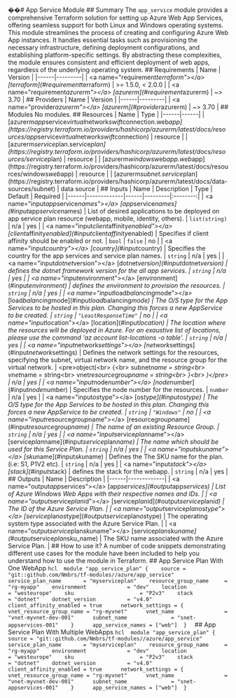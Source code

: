 ��#   A p p   S e r v i c e   M o d u l e  
  
 # #   S u m m a r y  
  
 T h e   ` a p p _ s e r v i c e `   m o d u l e   p r o v i d e s   a   c o m p r e h e n s i v e   T e r r a f o r m   s o l u t i o n   f o r   s e t t i n g   u p   A z u r e   W e b   A p p   S e r v i c e s ,   o f f e r i n g   s e a m l e s s   s u p p o r t   f o r   b o t h   L i n u x   a n d   W i n d o w s   o p e r a t i n g   s y s t e m s .  
  
 T h i s   m o d u l e   s t r e a m l i n e s   t h e   p r o c e s s   o f   c r e a t i n g   a n d   c o n f i g u r i n g   A z u r e   W e b   A p p   i n s t a n c e s .   I t   h a n d l e s   e s s e n t i a l   t a s k s   s u c h   a s   p r o v i s i o n i n g   t h e   n e c e s s a r y   i n f r a s t r u c t u r e ,   d e f i n i n g   d e p l o y m e n t   c o n f i g u r a t i o n s ,   a n d   e s t a b l i s h i n g   p l a t f o r m - s p e c i f i c   s e t t i n g s .   B y   a b s t r a c t i n g   t h e s e   c o m p l e x i t i e s ,   t h e   m o d u l e   e n s u r e s   c o n s i s t e n t   a n d   e f f i c i e n t   d e p l o y m e n t   o f   w e b   a p p s ,   r e g a r d l e s s   o f   t h e   u n d e r l y i n g   o p e r a t i n g   s y s t e m .  
  
 # #   R e q u i r e m e n t s  
  
 |   N a m e   |   V e r s i o n   |  
 | - - - - - - | - - - - - - - - - |  
 |   < a   n a m e = " r e q u i r e m e n t _ t e r r a f o r m " > < / a >   [ t e r r a f o r m ] ( # r e q u i r e m e n t \ _ t e r r a f o r m )   |   > =   1 . 5 . 0 ,   <   2 . 0 . 0   |  
 |   < a   n a m e = " r e q u i r e m e n t _ a z u r e r m " > < / a >   [ a z u r e r m ] ( # r e q u i r e m e n t \ _ a z u r e r m )   |   ~ >   3 . 7 0   |  
  
 # #   P r o v i d e r s  
  
 |   N a m e   |   V e r s i o n   |  
 | - - - - - - | - - - - - - - - - |  
 |   < a   n a m e = " p r o v i d e r _ a z u r e r m " > < / a >   [ a z u r e r m ] ( # p r o v i d e r \ _ a z u r e r m )   |   ~ >   3 . 7 0   |  
  
 # #   M o d u l e s  
  
 N o   m o d u l e s .  
  
 # #   R e s o u r c e s  
  
 |   N a m e   |   T y p e   |  
 | - - - - - - | - - - - - - |  
 |   [ a z u r e r m _ a p p _ s e r v i c e _ v i r t u a l _ n e t w o r k _ s w i f t _ c o n n e c t i o n . w e b _ a p p ] ( h t t p s : / / r e g i s t r y . t e r r a f o r m . i o / p r o v i d e r s / h a s h i c o r p / a z u r e r m / l a t e s t / d o c s / r e s o u r c e s / a p p _ s e r v i c e _ v i r t u a l _ n e t w o r k _ s w i f t _ c o n n e c t i o n )   |   r e s o u r c e   |  
 |   [ a z u r e r m _ s e r v i c e _ p l a n . s e r v i c e _ p l a n ] ( h t t p s : / / r e g i s t r y . t e r r a f o r m . i o / p r o v i d e r s / h a s h i c o r p / a z u r e r m / l a t e s t / d o c s / r e s o u r c e s / s e r v i c e _ p l a n )   |   r e s o u r c e   |  
 |   [ a z u r e r m _ w i n d o w s _ w e b _ a p p . w e b _ a p p ] ( h t t p s : / / r e g i s t r y . t e r r a f o r m . i o / p r o v i d e r s / h a s h i c o r p / a z u r e r m / l a t e s t / d o c s / r e s o u r c e s / w i n d o w s _ w e b _ a p p )   |   r e s o u r c e   |  
 |   [ a z u r e r m _ s u b n e t . s e r v i c e _ p l a n ] ( h t t p s : / / r e g i s t r y . t e r r a f o r m . i o / p r o v i d e r s / h a s h i c o r p / a z u r e r m / l a t e s t / d o c s / d a t a - s o u r c e s / s u b n e t )   |   d a t a   s o u r c e   |  
  
 # #   I n p u t s  
  
 |   N a m e   |   D e s c r i p t i o n   |   T y p e   |   D e f a u l t   |   R e q u i r e d   |  
 | - - - - - - | - - - - - - - - - - - - - | - - - - - - | - - - - - - - - - | : - - - - - - - - : |  
 |   < a   n a m e = " i n p u t _ a p p _ s e r v i c e _ n a m e s " > < / a >   [ a p p \ _ s e r v i c e \ _ n a m e s ] ( # i n p u t \ _ a p p \ _ s e r v i c e \ _ n a m e s )   |   L i s t   o f   d e s i r e d   a p p l i c a t i o n s   t o   b e   d e p l o y e d   o n   a p p   s e r v i c e   p l a n   r e s o u r c e   ( w e b a p p ,   m o b i l e ,   i d e n t i t y ,   o t h e r s ) .   |   ` l i s t ( s t r i n g ) `   |   n / a   |   y e s   |  
 |   < a   n a m e = " i n p u t _ c l i e n t _ a f f i n i t y _ e n a b l e d " > < / a >   [ c l i e n t \ _ a f f i n i t y \ _ e n a b l e d ] ( # i n p u t \ _ c l i e n t \ _ a f f i n i t y \ _ e n a b l e d )   |   S p e c i f i e s   i f   c l i e n t   a f f i n i t y   s h o u l d   b e   e n a b l e d   o r   n o t .   |   ` b o o l `   |   ` f a l s e `   |   n o   |  
 |   < a   n a m e = " i n p u t _ c o u n t r y " > < / a >   [ c o u n t r y ] ( # i n p u t \ _ c o u n t r y )   |   S p e c i f i e s   t h e   c o u n t r y   f o r   t h e   a p p   s e r v i c e s   a n d   s e r v i c e   p l a n   n a m e s .   |   ` s t r i n g `   |   n / a   |   y e s   |  
 |   < a   n a m e = " i n p u t _ d o t n e t _ v e r s i o n " > < / a >   [ d o t n e t \ _ v e r s i o n ] ( # i n p u t \ _ d o t n e t \ _ v e r s i o n )   |   d e f i n e s   t h e   d o t n e t   f r a m e w o r k   v e r s i o n   f o r   t h e   a l l   a p p   s e r v i c e s .   |   ` s t r i n g `   |   n / a   |   y e s   |  
 |   < a   n a m e = " i n p u t _ e n v i r o n m e n t " > < / a >   [ e n v i r o n m e n t ] ( # i n p u t \ _ e n v i r o n m e n t )   |   d e f i n e s   t h e   e n v i r o n m e n t   t o   p r o v i s i o n   t h e   r e s o u r c e s .   |   ` s t r i n g `   |   n / a   |   y e s   |  
 |   < a   n a m e = " i n p u t _ l o a d _ b a l a n c i n g _ m o d e " > < / a >   [ l o a d \ _ b a l a n c i n g \ _ m o d e ] ( # i n p u t \ _ l o a d \ _ b a l a n c i n g \ _ m o d e )   |   T h e   O / S   t y p e   f o r   t h e   A p p   S e r v i c e s   t o   b e   h o s t e d   i n   t h i s   p l a n .   C h a n g i n g   t h i s   f o r c e s   a   n e w   A p p S e r v i c e   t o   b e   c r e a t e d .   |   ` s t r i n g `   |   ` " L e a s t R e s p o n s e T i m e " `   |   n o   |  
 |   < a   n a m e = " i n p u t _ l o c a t i o n " > < / a >   [ l o c a t i o n ] ( # i n p u t \ _ l o c a t i o n )   |   T h e   l o c a t i o n   w h e r e   t h e   r e s o u r c e s   w i l l   b e   d e p l o y e d   i n   A z u r e .   F o r   a n   e x a u s t i v e   l i s t   o f   l o c a t i o n s ,   p l e a s e   u s e   t h e   c o m m a n d   ' a z   a c c o u n t   l i s t - l o c a t i o n s   - o   t a b l e ' .   |   ` s t r i n g `   |   n / a   |   y e s   |  
 |   < a   n a m e = " i n p u t _ n e t w o r k _ s e t t i n g s " > < / a >   [ n e t w o r k \ _ s e t t i n g s ] ( # i n p u t \ _ n e t w o r k \ _ s e t t i n g s )   |   D e f i n e s   t h e   n e t w o r k   s e t t i n g s   f o r   t h e   r e s o u r c e s ,   s p e c i f y i n g   t h e   s u b n e t ,   v i r t u a l   n e t w o r k   n a m e ,   a n d   t h e   r e s o u r c e   g r o u p   f o r   t h e   v i r t u a l   n e t w o r k .   |   < p r e > o b j e c t ( < b r >         { < b r >             s u b n e t _ n a m e                             =   s t r i n g < b r >             v n e t _ n a m e                                 =   s t r i n g < b r >             v n e t _ r e s o u r c e _ g r o u p _ n a m e   =   s t r i n g < b r >         } < b r >     ) < / p r e >   |   n / a   |   y e s   |  
 |   < a   n a m e = " i n p u t _ n o d e _ n u m b e r " > < / a >   [ n o d e \ _ n u m b e r ] ( # i n p u t \ _ n o d e \ _ n u m b e r )   |   S p e c i f i e s   t h e   n o d e   n u m b e r   f o r   t h e   r e s o u r c e s .   |   ` n u m b e r `   |   n / a   |   y e s   |  
 |   < a   n a m e = " i n p u t _ o s _ t y p e " > < / a >   [ o s \ _ t y p e ] ( # i n p u t \ _ o s \ _ t y p e )   |   T h e   O / S   t y p e   f o r   t h e   A p p   S e r v i c e s   t o   b e   h o s t e d   i n   t h i s   p l a n .   C h a n g i n g   t h i s   f o r c e s   a   n e w   A p p S e r v i c e   t o   b e   c r e a t e d .   |   ` s t r i n g `   |   ` " W i n d o w s " `   |   n o   |  
 |   < a   n a m e = " i n p u t _ r e s o u r c e _ g r o u p _ n a m e " > < / a >   [ r e s o u r c e \ _ g r o u p \ _ n a m e ] ( # i n p u t \ _ r e s o u r c e \ _ g r o u p \ _ n a m e )   |   T h e   n a m e   o f   a n   e x i s t i n g   R e s o u r c e   G r o u p .   |   ` s t r i n g `   |   n / a   |   y e s   |  
 |   < a   n a m e = " i n p u t _ s e r v i c e _ p l a n _ n a m e " > < / a >   [ s e r v i c e \ _ p l a n \ _ n a m e ] ( # i n p u t \ _ s e r v i c e \ _ p l a n \ _ n a m e )   |   T h e   n a m e   w h i c h   s h o u l d   b e   u s e d   f o r   t h i s   S e r v i c e   P l a n .   |   ` s t r i n g `   |   n / a   |   y e s   |  
 |   < a   n a m e = " i n p u t _ s k u _ n a m e " > < / a >   [ s k u \ _ n a m e ] ( # i n p u t \ _ s k u \ _ n a m e )   |   D e f i n e s   t h e   T h e   S K U   n a m e   f o r   t h e   p l a n .   ( i . e :   S 1 ,   P 1 V 2   e t c ) .   |   ` s t r i n g `   |   n / a   |   y e s   |  
 |   < a   n a m e = " i n p u t _ s t a c k " > < / a >   [ s t a c k ] ( # i n p u t \ _ s t a c k )   |   d e f i n e s   t h e   s t a c k   f o r   t h e   w e b a p p .   |   ` s t r i n g `   |   n / a   |   y e s   |  
  
 # #   O u t p u t s  
  
 |   N a m e   |   D e s c r i p t i o n   |  
 | - - - - - - | - - - - - - - - - - - - - |  
 |   < a   n a m e = " o u t p u t _ a p p _ s e r v i c e s " > < / a >   [ a p p \ _ s e r v i c e s ] ( # o u t p u t \ _ a p p \ _ s e r v i c e s )   |   L i s t   o f   A z u r e   W i n d o w s   W e b   A p p s   w i t h   t h e i r   r e s p e c t i v e   n a m e s   a n d   I D s .   |  
 |   < a   n a m e = " o u t p u t _ s e r v i c e _ p l a n _ i d " > < / a >   [ s e r v i c e \ _ p l a n \ _ i d ] ( # o u t p u t \ _ s e r v i c e \ _ p l a n \ _ i d )   |   T h e   I D   o f   t h e   A z u r e   S e r v i c e   P l a n .   |  
 |   < a   n a m e = " o u t p u t _ s e r v i c e _ p l a n _ o s _ t y p e " > < / a >   [ s e r v i c e \ _ p l a n \ _ o s \ _ t y p e ] ( # o u t p u t \ _ s e r v i c e \ _ p l a n \ _ o s \ _ t y p e )   |   T h e   o p e r a t i n g   s y s t e m   t y p e   a s s o c i a t e d   w i t h   t h e   A z u r e   S e r v i c e   P l a n .   |  
 |   < a   n a m e = " o u t p u t _ s e r v i c e _ p l a n _ s k u _ n a m e " > < / a >   [ s e r v i c e \ _ p l a n \ _ s k u \ _ n a m e ] ( # o u t p u t \ _ s e r v i c e \ _ p l a n \ _ s k u \ _ n a m e )   |   T h e   S K U   n a m e   a s s o c i a t e d   w i t h   t h e   A z u r e   S e r v i c e   P l a n .   |  
  
 # #   H o w   t o   u s e   i t ?  
  
 A   n u m b e r   o f   c o d e   s n i p p e t s   d e m o n s t r a t i n g   d i f f e r e n t   u s e   c a s e s   f o r   t h e   m o d u l e   h a v e   b e e n   i n c l u d e d   t o   h e l p   y o u   u n d e r s t a n d   h o w   t o   u s e   t h e   m o d u l e   i n   T e r r a f o r m .  
  
 # #   A p p   S e r v i c e   P l a n   W i t h   O n e   W e b A p p  
  
 ` ` ` h c l  
 m o d u l e   " a p p _ s e r v i c e _ p l a n "   {  
     s o u r c e   =   " g i t : : g i t h u b . c o m / N m b r s / t f - m o d u l e s / / a z u r e / a p p _ s e r v i c e "  
     s e r v i c e _ p l a n _ n a m e               =   " m y s e r v i c e p l a n "  
     r e s o u r c e _ g r o u p _ n a m e           =   " r g - m y a p p "  
     e n v i r o n m e n t                           =   " d e v "  
     l o c a t i o n                                 =   " w e s t e u r o p e "  
     s k u                                           =   " P 2 v 3 "  
     s t a c k                                       =   " d o t n e t "  
     d o t n e t _ v e r s i o n                     =   " v 4 . 0 "  
     c l i e n t _ a f f i n i t y _ e n a b l e d   =   t r u e  
  
     n e t w o r k _ s e t t i n g s   =   {  
         v n e t _ r e s o u r c e _ g r o u p _ n a m e   =   " r g - m y v n e t "  
         v n e t _ n a m e                                 =   " v n e t - m y v n e t - d e v - 0 0 1 "  
         s u b n e t _ n a m e                             =   " s n e t - a p p s e r v i c e s - 0 0 1 "  
     }  
  
     a p p _ s e r v i c e _ n a m e s   =   [ " w e b " ]  
 }  
 ` ` `  
  
 # #   A p p   S e r v i c e   P l a n   W i t h   M u l t i p l e   W e b A p p s  
  
 ` ` ` h c l  
 m o d u l e   " a p p _ s e r v i c e _ p l a n "   {  
     s o u r c e   =   " g i t : : g i t h u b . c o m / N m b r s / t f - m o d u l e s / / a z u r e / a p p _ s e r v i c e "  
     s e r v i c e _ p l a n _ n a m e               =   " m y s e r v i c e p l a n "  
     r e s o u r c e _ g r o u p _ n a m e           =   " r g - m y a p p "  
     e n v i r o n m e n t                           =   " d e v "  
     l o c a t i o n                                 =   " w e s t e u r o p e "  
     s k u                                           =   " P 2 v 3 "  
     s t a c k                                       =   " d o t n e t "  
     d o t n e t _ v e r s i o n                     =   " v 4 . 0 "  
     c l i e n t _ a f f i n i t y _ e n a b l e d   =   t r u e  
  
     n e t w o r k _ s e t t i n g s   =   {  
         v n e t _ r e s o u r c e _ g r o u p _ n a m e   =   " r g - m y v n e t "  
         v n e t _ n a m e                                 =   " v n e t - m y v n e t - d e v - 0 0 1 "  
         s u b n e t _ n a m e                             =   " s n e t - a p p s e r v i c e s - 0 0 1 "  
     }  
  
     a p p _ s e r v i c e _ n a m e s   =   [ " w e b " ]  
 }  
 ` ` `  
 
